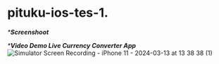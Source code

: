 # pituku-ios-tes-1.

_***Screenshoot**_


_***Video Demo Live Currency Converter App**_
![Simulator Screen Recording - iPhone 11 - 2024-03-13 at 13 38 38 (1)](https://github.com/Surya221299/pituku-ios-tes-1/assets/60531747/a842d806-4138-435c-964c-7df1bc9640eb)

